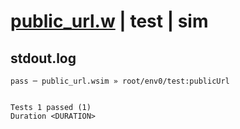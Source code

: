# [public_url.w](../../../../../../examples/tests/sdk_tests/bucket/public_url.w) | test | sim

## stdout.log
```log
pass ─ public_url.wsim » root/env0/test:publicUrl
 
 
Tests 1 passed (1)
Duration <DURATION>
```

